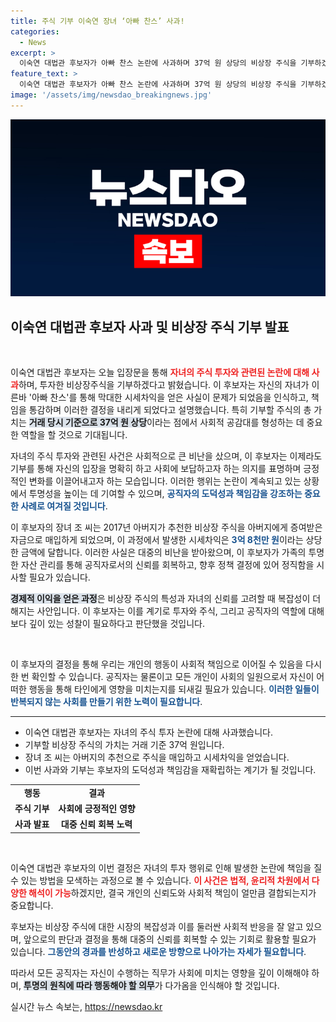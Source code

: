 ```yaml
---
title: 주식 기부 이숙연 장녀 ‘아빠 찬스’ 사과!
categories:
  - News
excerpt: >
  이숙연 대법관 후보자가 아빠 찬스 논란에 사과하며 37억 원 상당의 비상장 주식을 기부하겠다고 밝혔습니다. 자녀의 막대한 시세 차익이 화제를 모은 가운데, 진실은 무엇일까요? 클릭해 자세한 내용을 확인하세요!
feature_text: >
  이숙연 대법관 후보자가 아빠 찬스 논란에 사과하며 37억 원 상당의 비상장 주식을 기부하겠다고 밝혔습니다. 자녀의 막대한 시세 차익이 화제를 모은 가운데, 진실은 무엇일까요? 클릭해 자세한 내용을 확인하세요!
image: '/assets/img/newsdao_breakingnews.jpg'
---
```


<p><img src="/assets/img/newsdao_breakingnews.jpg" alt="koreaapp 속보" /></p>

<h2 data-ke-size="size26">이숙연 대법관 후보자 사과 및 비상장 주식 기부 발표</h2>

<p data-ke-size="size16">&nbsp;</p>

<p>이숙연 대법관 후보자는 오늘 입장문을 통해 <b><span style="color: #ee2323;">자녀의 주식 투자와 관련된 논란에 대해 사과</span></b>하며, 투자한 비상장주식을 기부하겠다고 밝혔습니다. 이 후보자는 자신의 자녀가 이른바 '아빠 찬스'를 통해 막대한 시세차익을 얻은 사실이 문제가 되었음을 인식하고, 책임을 통감하며 이러한 결정을 내리게 되었다고 설명했습니다. 특히 기부할 주식의 총 가치는 <b><span style="background-color: #21538527;">거래 당시 기준으로 37억 원 상당</span></b>이라는 점에서 사회적 공감대를 형성하는 데 중요한 역할을 할 것으로 기대됩니다. </p>

<p>자녀의 주식 투자와 관련된 사건은 사회적으로 큰 비난을 샀으며, 이 후보자는 이제라도 기부를 통해 자신의 입장을 명확히 하고 사회에 보답하고자 하는 의지를 표명하며 긍정적인 변화를 이끌어내고자 하는 모습입니다. 이러한 행위는 논란이 계속되고 있는 상황에서 투명성을 높이는 데 기여할 수 있으며, <b><span style="color: #1a5490;">공직자의 도덕성과 책임감을 강조하는 중요한 사례로 여겨질 것입니다</span></b>.</p>

<p>이 후보자의 장녀 조 씨는 2017년 아버지가 추천한 비상장 주식을 아버지에게 증여받은 자금으로 매입하게 되었으며, 이 과정에서 발생한 시세차익은 <b><span style="color: #1a5490;">3억 8천만 원</span></b>이라는 상당한 금액에 달합니다. 이러한 사실은 대중의 비난을 받아왔으며, 이 후보자가 가족의 투명한 자산 관리를 통해 공직자로서의 신뢰를 회복하고, 향후 정책 결정에 있어 정직함을 시사할 필요가 있습니다. </p>

<p><b><span style="background-color: #21538527;">경제적 이익을 얻은 과정</span></b>은 비상장 주식의 특성과 자녀의 신뢰를 고려할 때 복잡성이 더해지는 사안입니다. 이 후보자는 이를 계기로 투자와 주식, 그리고 공직자의 역할에 대해 보다 깊이 있는 성찰이 필요하다고 판단했을 것입니다. </p>

<p data-ke-size="size16">&nbsp;</p>

<p>이 후보자의 결정을 통해 우리는 개인의 행동이 사회적 책임으로 이어질 수 있음을 다시 한 번 확인할 수 있습니다. 공직자는 물론이고 모든 개인이 사회의 일원으로서 자신이 어떠한 행동을 통해 타인에게 영향을 미치는지를 되새길 필요가 있습니다. <b><span style="color: #1a5490;">이러한 일들이 반복되지 않는 사회를 만들기 위한 노력이 필요합니다</span></b>.</p>

<hr>

<ul>
  <li>이숙연 대법관 후보자는 자녀의 주식 투자 논란에 대해 사과했습니다.</li>
  <li>기부할 비상장 주식의 가치는 거래 기준 37억 원입니다.</li>
  <li>장녀 조 씨는 아버지의 추천으로 주식을 매입하고 시세차익을 얻었습니다.</li>
  <li>이번 사과와 기부는 후보자의 도덕성과 책임감을 재확립하는 계기가 될 것입니다.</li>
</ul>

<table style="width:100%">
  <tr>
    <td style="text-align: center; height: 17px;"><b>행동</b></td>
    <td style="text-align: center; height: 17px;"><b>결과</b></td>
  </tr>
  <tr>
    <td style="text-align: center; height: 17px;"><b>주식 기부</b></td>
    <td style="text-align: center; height: 17px;"><b>사회에 긍정적인 영향</b></td>
  </tr>
  <tr>
    <td style="text-align: center; height: 17px;"><b>사과 발표</b></td>
    <td style="text-align: center; height: 17px;"><b>대중 신뢰 회복 노력</b></td>
  </tr>
</table>

<p data-ke-size="size16">&nbsp;</p>

<p>이숙연 대법관 후보자의 이번 결정은 자녀의 투자 행위로 인해 발생한 논란에 책임을 질 수 있는 방법을 모색하는 과정으로 볼 수 있습니다. <b><span style="color: #ee2323;">이 사건은 법적, 윤리적 차원에서 다양한 해석이 가능</span></b>하겠지만, 결국 개인의 신뢰도와 사회적 책임이 얼만큼 결합되는지가 중요합니다. </p>

<p>후보자는 비상장 주식에 대한 시장의 복잡성과 이를 둘러싼 사회적 반응을 잘 알고 있으며, 앞으로의 판단과 결정을 통해 대중의 신뢰를 회복할 수 있는 기회로 활용할 필요가 있습니다. <b><span style="color: #1a5490;">그동안의 경과를 반성하고 새로운 방향으로 나아가는 자세가 필요합니다</span></b>. </p>

<p>따라서 모든 공직자는 자신이 수행하는 직무가 사회에 미치는 영향을 깊이 이해해야 하며, <b><span style="background-color: #21538527;">투명의 원칙에 따라 행동해야 할 의무</span></b>가 다가옴을 인식해야 할 것입니다.</p>
실시간 뉴스 속보는, <a href="https://newsdao.kr" rel="dofollow">https://newsdao.kr</a>


